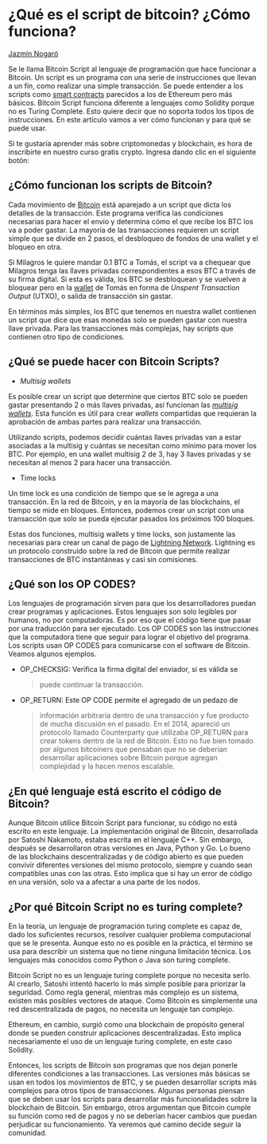 # **¿Qué es el script de bitcoin? ¿Cómo funciona?**

[Jazmín Nogaró](https://wiki.lemon.me/autor/jazminnogaro/)

Se le llama Bitcoin Script al lenguaje de programación que hace
funcionar a Bitcoin. Un script es un programa con una serie de
instrucciones que llevan a un fin, como realizar una simple transacción.
Se puede entender a los scripts como [smart
contracts](https://wiki.lemon.me/crypto-for-beginners/que-son-los-smart-contracts-y-para-que-sirven/)
parecidos a los de Ethereum pero más básicos. Bitcoin Script funciona
diferente a lenguajes como Solidity porque no es Turing Complete. Esto
quiere decir que no soporta todos los tipos de instrucciones. En este
artículo vamos a ver cómo funcionan y para qué se puede usar.

Si te gustaría aprender más sobre criptomonedas y blockchain, es hora de
inscribirte en nuestro curso gratis crypto. Ingresa dando clic en el
siguiente botón:

## ¿Cómo funcionan los scripts de Bitcoin?

Cada movimiento de
[Bitcoin](https://wiki.lemon.me/bitcoin/como-funciona-bitcoin/) está
aparejado a un script que dicta los detalles de la transacción. Este
programa verifica las condiciones necesarias para hacer el envío y
determina cómo el que recibe los BTC los va a poder gastar. La mayoría
de las transacciones requieren un script simple que se divide en 2
pasos, el desbloqueo de fondos de una wallet y el bloqueo en otra.

Si Milagros le quiere mandar 0.1 BTC a Tomás, el script va a chequear
que Milagros tenga las llaves privadas correspondientes a esos BTC a
través de su firma digital. Si esta es válida, los BTC se desbloquean y
se vuelven a bloquear pero en la
[wallet](https://wiki.lemon.me/crypto-for-beginners/crypto-wallets-que-son-cual-elegir-y-como-asegurarte-su-seguridad/)
de Tomás en forma de *Unspent Transaction Output* (UTXO), o salida de
transacción sin gastar.

En términos más simples, los BTC que tenemos en nuestra wallet contienen
un script que dice que esas monedas solo se pueden gastar con nuestra
llave privada. Para las transacciones más complejas, hay scripts que
contienen otro tipo de condiciones.

##  ¿Qué se puede hacer con Bitcoin Scripts?

-   *Multisig wallets*

Es posible crear un script que determine que ciertos BTC solo se pueden
gastar presentando 2 o más llaves privadas, así funcionan las [*multisig
wallets*](https://wiki.lemon.me/que-es-una-wallet-multisig/). Esta
función es útil para crear *wallets* compartidas que requieran la
aprobación de ambas partes para realizar una transacción.

Utilizando scripts, podemos decidir cuántas llaves privadas van a estar
asociadas a la multisig y cuántas se necesitan como mínimo para mover
los BTC. Por ejemplo, en una wallet multisig 2 de 3, hay 3 llaves
privadas y se necesitan al menos 2 para hacer una transacción.

-   Time locks

Un time lock es una condición de tiempo que se le agrega a una
transacción. En la red de Bitcoin, y en la mayoría de las blockchains,
el tiempo se mide en bloques. Entonces, podemos crear un script con una
transacción que solo se pueda ejecutar pasados los próximos 100 bloques.

Estas dos funciones, multisig wallets y time locks, son justamente las
necesarias para crear un canal de pago de [Lightning
Network](https://wiki.lemon.me/que-es-lightning-network/). Lightning es
un protocolo construido sobre la red de Bitcoin que permite realizar
transacciones de BTC instantáneas y casi sin comisiones.

## ¿Qué son los OP CODES?

Los lenguajes de programación sirven para que los desarrolladores puedan
crear programas y aplicaciones. Estos lenguajes son solo legibles por
humanos, no por computadoras. Es por eso que el código tiene que pasar
por una traducción para ser ejecutado. Los OP CODES son las
instrucciones que la computadora tiene que seguir para lograr el
objetivo del programa. Los scripts usan OP CODES para comunicarse con el
software de Bitcoin. Veamos algunos ejemplos.

-   OP_CHECKSIG: Verifica la firma digital del enviador, si es válida se
    > puede continuar la transacción.

-   OP_RETURN: Este OP CODE permite el agregado de un pedazo de
    > información arbitraria dentro de una transacción y fue producto de
    > mucha discusión en el pasado. En el 2014, apareció un protocolo
    > llamado Counterparty que utilizaba OP_RETURN para crear tokens
    > dentro de la red de Bitcoin. Esto no fue bien tomado por algunos
    > bitcoiners que pensaban que no se deberían desarrollar
    > aplicaciones sobre Bitcoin porque agregan complejidad y la hacen
    > menos escalable.

##  ¿En qué lenguaje está escrito el código de Bitcoin?

Aunque Bitcoin utilice Bitcoin Script para funcionar, su código no está
escrito en este lenguaje. La implementación original de Bitcoin,
desarrollada por Satoshi Nakamoto, estaba escrita en el lenguaje C++.
Sin embargo, después se desarrollaron otras versiones en Java, Python y
Go. Lo bueno de las blockchains descentralizadas y de código abierto es
que pueden convivir diferentes versiones del mismo protocolo, siempre y
cuando sean compatibles unas con las otras. Esto implica que si hay un
error de código en una versión, solo va a afectar a una parte de los
nodos.

## ¿Por qué Bitcoin Script no es turing complete?

En la teoría, un lenguaje de programación turing complete es capaz de,
dado los suficientes recursos, resolver cualquier problema computacional
que se le presenta. Aunque esto no es posible en la práctica, el término
se usa para describir un sistema que no tiene ninguna limitación
técnica. Los lenguajes más conocidos como Python o Java son turing
complete.

Bitcoin Script no es un lenguaje turing complete porque no necesita
serlo. Al crearlo, Satoshi intentó hacerlo lo más simple posible para
priorizar la seguridad. Como regla general, mientras más complejo es un
sistema, existen más posibles vectores de ataque. Como Bitcoin es
simplemente una red descentralizada de pagos, no necesita un lenguaje
tan complejo.

Ethereum, en cambio, surgió como una blockchain de propósito general
donde se pueden construir aplicaciones descentralizadas. Esto implica
necesariamente el uso de un lenguaje turing complete, en este caso
Solidity.

Entonces, los scripts de Bitcoin son programas que nos dejan ponerle
diferentes condiciones a las transacciones. Las versiones más básicas se
usan en todos los movimientos de BTC, y se pueden desarrollar scripts
más complejos para otros tipos de transacciones. Algunas personas
piensan que se deben usar los scripts para desarrollar más
funcionalidades sobre la blockchain de Bitcoin. Sin embargo, otros
argumentan que Bitcoin cumple su función como red de pagos y no se
deberían hacer cambios que puedan perjudicar su funcionamiento. Ya
veremos qué camino decide seguir la comunidad.
